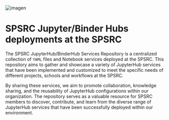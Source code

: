 ![imagen](https://github.com/spsrc/kubernetes-hubs/assets/7033451/6c3d8fb2-b83f-411b-837a-4a496b6cb6e6)


# SPSRC Jupyter/Binder Hubs deployments at the SPSRC

The SPSRC JupyterHub/BinderHub Services Repository is a centralized collection of `YAML` files and Notebook services deployed at the SPSRC. This repository aims to gather and showcase a variety of JupyterHub services that have been implemented and customized to meet the specific needs of different projects, schools and workflows at the SPSRC. 

By sharing these services, we aim to promote collaboration, knowledge sharing, and the reusability of JupyterHub configurations within our organization. The repository serves as a valuable resource for SPSRC members to discover, contribute, and learn from the diverse range of JupyterHub services that have been successfully deployed within our environment.

